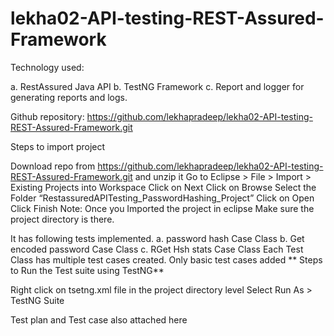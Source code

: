 # lekha02-API-testing-REST-Assured-Framework
Technology used:

a.	RestAssured Java API
b.	TestNG Framework
c.	Report and logger for generating reports and logs.

Github repository: https://github.com/lekhapradeep/lekha02-API-testing-REST-Assured-Framework.git


Steps to import project

Download repo from https://github.com/lekhapradeep/lekha02-API-testing-REST-Assured-Framework.git and  unzip it
Go to Eclipse > File > Import > Existing Projects into Workspace
Click on Next
Click on Browse
Select the Folder “RestassuredAPITesting_PasswordHashing_Project”
Click on Open
Click Finish
Note: Once you Imported the project in eclipse Make sure the project directory is there.

It has following tests implemented.
a.	password hash Case Class
b.	Get encoded password Case Class
c.	RGet Hsh stats Case Class
Each Test Class has multiple test cases created. Only basic test cases added
**
Steps to Run the Test suite using TestNG**

Right click on tsetng.xml file in the project directory level Select Run As > TestNG Suite


Test plan and Test case also attached here

